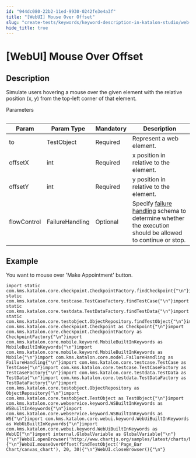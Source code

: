 ```yaml
---
id: "944dc080-22b2-11ed-9930-0242fe3e4a3f"
title: "[WebUI] Mouse Over Offset"
slug: "create-tests/keywords/keyword-description-in-katalon-studio/web-ui-keywords/webui-mouse-over-offset"
hide_title: true
---
```


# <a id="id_0" class="anchor_top_offset"/><a id="ariaid-title1" class="anchor_top_offset"/>[WebUI] Mouse Over Offset


## <a id="id_0__id_1" class="anchor_top_offset"/>Description

              
<p xmlns="http://www.w3.org/1999/xhtml" className="p">Simulate users hovering a mouse over the given element with the   relative position (x, y) from the top-left corner of that   element.</p> 
      
<p xmlns="http://www.w3.org/1999/xhtml" className="p">Parameters</p> 
      
<table xmlns="http://www.w3.org/1999/xhtml" className="table anchor_top_offset" id="id_0__ea1c8130-73cc-4aef-af88-eabb7d2fc1c8"><caption /><thead className="thead"><tr className><th className="entry anchor_top_offset" id="id_0__ea1c8130-73cc-4aef-af88-eabb7d2fc1c8__entry__1">Param</th><th className="entry anchor_top_offset" id="id_0__ea1c8130-73cc-4aef-af88-eabb7d2fc1c8__entry__2">Param Type</th><th className="entry anchor_top_offset" id="id_0__ea1c8130-73cc-4aef-af88-eabb7d2fc1c8__entry__3">Mandatory</th><th className="entry anchor_top_offset" id="id_0__ea1c8130-73cc-4aef-af88-eabb7d2fc1c8__entry__4">Description</th></tr></thead><tbody className="tbody"><tr className><td className="entry" headers="id_0__ea1c8130-73cc-4aef-af88-eabb7d2fc1c8__entry__1 id_0__ea1c8130-73cc-4aef-af88-eabb7d2fc1c8__entry__2 id_0__ea1c8130-73cc-4aef-af88-eabb7d2fc1c8__entry__3 id_0__ea1c8130-73cc-4aef-af88-eabb7d2fc1c8__entry__4 ">to</td><td className="entry" headers="id_0__ea1c8130-73cc-4aef-af88-eabb7d2fc1c8__entry__1 id_0__ea1c8130-73cc-4aef-af88-eabb7d2fc1c8__entry__2 id_0__ea1c8130-73cc-4aef-af88-eabb7d2fc1c8__entry__3 id_0__ea1c8130-73cc-4aef-af88-eabb7d2fc1c8__entry__4 ">TestObject</td><td className="entry" headers="id_0__ea1c8130-73cc-4aef-af88-eabb7d2fc1c8__entry__1 id_0__ea1c8130-73cc-4aef-af88-eabb7d2fc1c8__entry__2 id_0__ea1c8130-73cc-4aef-af88-eabb7d2fc1c8__entry__3 id_0__ea1c8130-73cc-4aef-af88-eabb7d2fc1c8__entry__4 ">Required</td><td className="entry" headers="id_0__ea1c8130-73cc-4aef-af88-eabb7d2fc1c8__entry__1 id_0__ea1c8130-73cc-4aef-af88-eabb7d2fc1c8__entry__2 id_0__ea1c8130-73cc-4aef-af88-eabb7d2fc1c8__entry__3 id_0__ea1c8130-73cc-4aef-af88-eabb7d2fc1c8__entry__4 ">Represent a web element.</td></tr><tr className><td className="entry" headers="id_0__ea1c8130-73cc-4aef-af88-eabb7d2fc1c8__entry__1 id_0__ea1c8130-73cc-4aef-af88-eabb7d2fc1c8__entry__2 id_0__ea1c8130-73cc-4aef-af88-eabb7d2fc1c8__entry__3 id_0__ea1c8130-73cc-4aef-af88-eabb7d2fc1c8__entry__4 ">offsetX</td><td className="entry" headers="id_0__ea1c8130-73cc-4aef-af88-eabb7d2fc1c8__entry__1 id_0__ea1c8130-73cc-4aef-af88-eabb7d2fc1c8__entry__2 id_0__ea1c8130-73cc-4aef-af88-eabb7d2fc1c8__entry__3 id_0__ea1c8130-73cc-4aef-af88-eabb7d2fc1c8__entry__4 ">int</td><td className="entry" headers="id_0__ea1c8130-73cc-4aef-af88-eabb7d2fc1c8__entry__1 id_0__ea1c8130-73cc-4aef-af88-eabb7d2fc1c8__entry__2 id_0__ea1c8130-73cc-4aef-af88-eabb7d2fc1c8__entry__3 id_0__ea1c8130-73cc-4aef-af88-eabb7d2fc1c8__entry__4 ">Required</td><td className="entry" headers="id_0__ea1c8130-73cc-4aef-af88-eabb7d2fc1c8__entry__1 id_0__ea1c8130-73cc-4aef-af88-eabb7d2fc1c8__entry__2 id_0__ea1c8130-73cc-4aef-af88-eabb7d2fc1c8__entry__3 id_0__ea1c8130-73cc-4aef-af88-eabb7d2fc1c8__entry__4 ">x position in relative to the element.</td></tr><tr className><td className="entry" headers="id_0__ea1c8130-73cc-4aef-af88-eabb7d2fc1c8__entry__1 id_0__ea1c8130-73cc-4aef-af88-eabb7d2fc1c8__entry__2 id_0__ea1c8130-73cc-4aef-af88-eabb7d2fc1c8__entry__3 id_0__ea1c8130-73cc-4aef-af88-eabb7d2fc1c8__entry__4 ">offsetY</td><td className="entry" headers="id_0__ea1c8130-73cc-4aef-af88-eabb7d2fc1c8__entry__1 id_0__ea1c8130-73cc-4aef-af88-eabb7d2fc1c8__entry__2 id_0__ea1c8130-73cc-4aef-af88-eabb7d2fc1c8__entry__3 id_0__ea1c8130-73cc-4aef-af88-eabb7d2fc1c8__entry__4 ">int</td><td className="entry" headers="id_0__ea1c8130-73cc-4aef-af88-eabb7d2fc1c8__entry__1 id_0__ea1c8130-73cc-4aef-af88-eabb7d2fc1c8__entry__2 id_0__ea1c8130-73cc-4aef-af88-eabb7d2fc1c8__entry__3 id_0__ea1c8130-73cc-4aef-af88-eabb7d2fc1c8__entry__4 ">Required</td><td className="entry" headers="id_0__ea1c8130-73cc-4aef-af88-eabb7d2fc1c8__entry__1 id_0__ea1c8130-73cc-4aef-af88-eabb7d2fc1c8__entry__2 id_0__ea1c8130-73cc-4aef-af88-eabb7d2fc1c8__entry__3 id_0__ea1c8130-73cc-4aef-af88-eabb7d2fc1c8__entry__4 ">y position in relative to the element.</td></tr><tr className><td className="entry" headers="id_0__ea1c8130-73cc-4aef-af88-eabb7d2fc1c8__entry__1 id_0__ea1c8130-73cc-4aef-af88-eabb7d2fc1c8__entry__2 id_0__ea1c8130-73cc-4aef-af88-eabb7d2fc1c8__entry__3 id_0__ea1c8130-73cc-4aef-af88-eabb7d2fc1c8__entry__4 ">flowControl</td><td className="entry" headers="id_0__ea1c8130-73cc-4aef-af88-eabb7d2fc1c8__entry__1 id_0__ea1c8130-73cc-4aef-af88-eabb7d2fc1c8__entry__2 id_0__ea1c8130-73cc-4aef-af88-eabb7d2fc1c8__entry__3 id_0__ea1c8130-73cc-4aef-af88-eabb7d2fc1c8__entry__4 ">FailureHandling</td><td className="entry" headers="id_0__ea1c8130-73cc-4aef-af88-eabb7d2fc1c8__entry__1 id_0__ea1c8130-73cc-4aef-af88-eabb7d2fc1c8__entry__2 id_0__ea1c8130-73cc-4aef-af88-eabb7d2fc1c8__entry__3 id_0__ea1c8130-73cc-4aef-af88-eabb7d2fc1c8__entry__4 ">Optional</td><td className="entry" headers="id_0__ea1c8130-73cc-4aef-af88-eabb7d2fc1c8__entry__1 id_0__ea1c8130-73cc-4aef-af88-eabb7d2fc1c8__entry__2 id_0__ea1c8130-73cc-4aef-af88-eabb7d2fc1c8__entry__3 id_0__ea1c8130-73cc-4aef-af88-eabb7d2fc1c8__entry__4 ">Specify <a className="xref" href="/docs/maintain/configure-failure-handling-settings-in-katalon-studio">failure handling</a> schema to         determine whether the execution should be allowed to continue or         stop.</td></tr></tbody></table> 
      

## <a id="id_0__id_2" class="anchor_top_offset"/>Example

              
<p xmlns="http://www.w3.org/1999/xhtml" className="p">You want to mouse over 'Make Appointment' button.</p> 
              
<pre xmlns="http://www.w3.org/1999/xhtml" className="pre codeblock"><code>import static com.kms.katalon.core.checkpoint.CheckpointFactory.findCheckpoint{"\n"}import static com.kms.katalon.core.testcase.TestCaseFactory.findTestCase{"\n"}import static com.kms.katalon.core.testdata.TestDataFactory.findTestData{"\n"}import static com.kms.katalon.core.testobject.ObjectRepository.findTestObject{"\n"}import com.kms.katalon.core.checkpoint.Checkpoint as Checkpoint{"\n"}import com.kms.katalon.core.checkpoint.CheckpointFactory as CheckpointFactory{"\n"}import com.kms.katalon.core.mobile.keyword.MobileBuiltInKeywords as MobileBuiltInKeywords{"\n"}import com.kms.katalon.core.mobile.keyword.MobileBuiltInKeywords as Mobile{"\n"}import com.kms.katalon.core.model.FailureHandling as FailureHandling{"\n"}import com.kms.katalon.core.testcase.TestCase as TestCase{"\n"}import com.kms.katalon.core.testcase.TestCaseFactory as TestCaseFactory{"\n"}import com.kms.katalon.core.testdata.TestData as TestData{"\n"}import com.kms.katalon.core.testdata.TestDataFactory as TestDataFactory{"\n"}import com.kms.katalon.core.testobject.ObjectRepository as ObjectRepository{"\n"}import com.kms.katalon.core.testobject.TestObject as TestObject{"\n"}import com.kms.katalon.core.webservice.keyword.WSBuiltInKeywords as WSBuiltInKeywords{"\n"}import com.kms.katalon.core.webservice.keyword.WSBuiltInKeywords as WS{"\n"}import com.kms.katalon.core.webui.keyword.WebUiBuiltInKeywords as WebUiBuiltInKeywords{"\n"}import com.kms.katalon.core.webui.keyword.WebUiBuiltInKeywords as WebUI{"\n"}import internal.GlobalVariable as GlobalVariable{"\n"}{"\n"}WebUI.openBrowser('http://www.chartjs.org/samples/latest/charts/bar/stacked.html'){"\n"}WebUI.mouseOverOffset(findTestObject('Page_Bar Chart/canvas_chart'), 20, 30){"\n"}WebUI.closeBrowser(){"\n"}</code></pre> 
            
